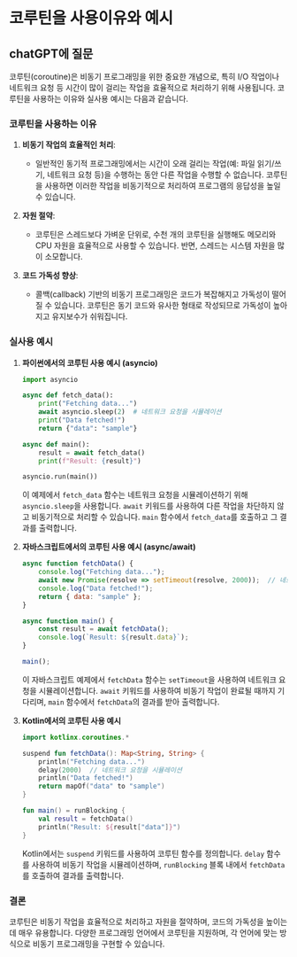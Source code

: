 # 코루틴을 사용이유와 예시
## chatGPT에 질문
코루틴(coroutine)은 비동기 프로그래밍을 위한 중요한 개념으로, 특히 I/O 작업이나 네트워크 요청 등 시간이 많이 걸리는 작업을 효율적으로 처리하기 위해 사용됩니다. 코루틴을 사용하는 이유와 실사용 예시는 다음과 같습니다.

### 코루틴을 사용하는 이유

1. **비동기 작업의 효율적인 처리**:
   - 일반적인 동기적 프로그래밍에서는 시간이 오래 걸리는 작업(예: 파일 읽기/쓰기, 네트워크 요청 등)을 수행하는 동안 다른 작업을 수행할 수 없습니다. 코루틴을 사용하면 이러한 작업을 비동기적으로 처리하여 프로그램의 응답성을 높일 수 있습니다.

2. **자원 절약**:
   - 코루틴은 스레드보다 가벼운 단위로, 수천 개의 코루틴을 실행해도 메모리와 CPU 자원을 효율적으로 사용할 수 있습니다. 반면, 스레드는 시스템 자원을 많이 소모합니다.

3. **코드 가독성 향상**:
   - 콜백(callback) 기반의 비동기 프로그래밍은 코드가 복잡해지고 가독성이 떨어질 수 있습니다. 코루틴은 동기 코드와 유사한 형태로 작성되므로 가독성이 높아지고 유지보수가 쉬워집니다.

### 실사용 예시

1. **파이썬에서의 코루틴 사용 예시 (asyncio)**

   ```python
   import asyncio

   async def fetch_data():
       print("Fetching data...")
       await asyncio.sleep(2)  # 네트워크 요청을 시뮬레이션
       print("Data fetched!")
       return {"data": "sample"}

   async def main():
       result = await fetch_data()
       print(f"Result: {result}")

   asyncio.run(main())
   ```

   이 예제에서 `fetch_data` 함수는 네트워크 요청을 시뮬레이션하기 위해 `asyncio.sleep`을 사용합니다. `await` 키워드를 사용하여 다른 작업을 차단하지 않고 비동기적으로 처리할 수 있습니다. `main` 함수에서 `fetch_data`를 호출하고 그 결과를 출력합니다.

2. **자바스크립트에서의 코루틴 사용 예시 (async/await)**

   ```javascript
   async function fetchData() {
       console.log("Fetching data...");
       await new Promise(resolve => setTimeout(resolve, 2000));  // 네트워크 요청을 시뮬레이션
       console.log("Data fetched!");
       return { data: "sample" };
   }

   async function main() {
       const result = await fetchData();
       console.log(`Result: ${result.data}`);
   }

   main();
   ```

   이 자바스크립트 예제에서 `fetchData` 함수는 `setTimeout`을 사용하여 네트워크 요청을 시뮬레이션합니다. `await` 키워드를 사용하여 비동기 작업이 완료될 때까지 기다리며, `main` 함수에서 `fetchData`의 결과를 받아 출력합니다.

3. **Kotlin에서의 코루틴 사용 예시**

   ```kotlin
   import kotlinx.coroutines.*

   suspend fun fetchData(): Map<String, String> {
       println("Fetching data...")
       delay(2000)  // 네트워크 요청을 시뮬레이션
       println("Data fetched!")
       return mapOf("data" to "sample")
   }

   fun main() = runBlocking {
       val result = fetchData()
       println("Result: ${result["data"]}")
   }
   ```

   Kotlin에서는 `suspend` 키워드를 사용하여 코루틴 함수를 정의합니다. `delay` 함수를 사용하여 비동기 작업을 시뮬레이션하며, `runBlocking` 블록 내에서 `fetchData`를 호출하여 결과를 출력합니다.

### 결론

코루틴은 비동기 작업을 효율적으로 처리하고 자원을 절약하며, 코드의 가독성을 높이는 데 매우 유용합니다. 다양한 프로그래밍 언어에서 코루틴을 지원하며, 각 언어에 맞는 방식으로 비동기 프로그래밍을 구현할 수 있습니다.